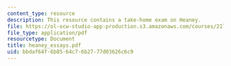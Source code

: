 ```yaml
---
content_type: resource
description: This resource contains a take-home exam on Heaney.
file: https://ol-ocw-studio-app-production.s3.amazonaws.com/courses/21l-315-prizewinners-spring-2007/bbdaf64f6b8564c76b2777d03626c6c9_heaney_essays.pdf
file_type: application/pdf
resourcetype: Document
title: heaney_essays.pdf
uid: bbdaf64f-6b85-64c7-6b27-77d03626c6c9
---
```


